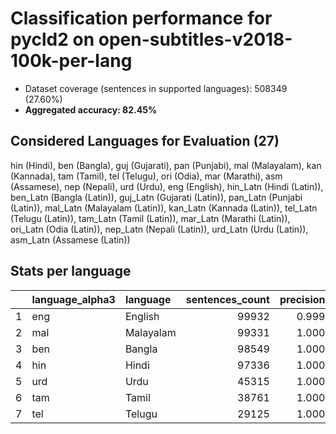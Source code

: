 # Classification performance for pycld2 on open-subtitles-v2018-100k-per-lang

- Dataset coverage (sentences in supported languages): 508349 (27.60%)
- **Aggregated accuracy: 82.45%**

<h2 id="supported-languages">Considered Languages for Evaluation (27)</h2>

hin (Hindi), ben (Bangla), guj (Gujarati), pan (Punjabi), mal (Malayalam), kan (Kannada), tam (Tamil), tel (Telugu), ori (Odia), mar (Marathi), asm (Assamese), nep (Nepali), urd (Urdu), eng (English), hin_Latn (Hindi (Latin)), ben_Latn (Bangla (Latin)), guj_Latn (Gujarati (Latin)), pan_Latn (Punjabi (Latin)), mal_Latn (Malayalam (Latin)), kan_Latn (Kannada (Latin)), tel_Latn (Telugu (Latin)), tam_Latn (Tamil (Latin)), mar_Latn (Marathi (Latin)), ori_Latn (Odia (Latin)), nep_Latn (Nepali (Latin)), urd_Latn (Urdu (Latin)), asm_Latn (Assamese (Latin))

<h2 id="metrics-per-language">Stats per language</h2>

|    | language_alpha3   | language   |   sentences_count |   precision |   recall |    f1 |    tp |   fp |     tn |    fn |
|---:|:------------------|:-----------|------------------:|------------:|---------:|------:|------:|-----:|-------:|------:|
|  1 | eng               | English    |             99932 |       0.999 |    0.745 | 0.853 | 74428 |   81 | 408336 | 25504 |
|  2 | mal               | Malayalam  |             99331 |       1.000 |    0.983 | 0.991 | 97644 |    0 | 409018 |  1687 |
|  3 | ben               | Bangla     |             98549 |       1.000 |    0.648 | 0.786 | 63868 |    0 | 409800 | 34681 |
|  4 | hin               | Hindi      |             97336 |       1.000 |    0.870 | 0.930 | 84683 |    0 | 411013 | 12653 |
|  5 | urd               | Urdu       |             45315 |       1.000 |    0.695 | 0.820 | 31508 |    0 | 463034 | 13807 |
|  6 | tam               | Tamil      |             38761 |       1.000 |    0.988 | 0.994 | 38290 |    2 | 469586 |   471 |
|  7 | tel               | Telugu     |             29125 |       1.000 |    0.986 | 0.993 | 28703 |    0 | 479224 |   422 |